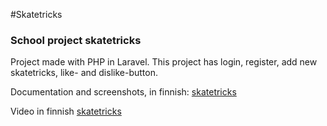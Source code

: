 #Skatetricks

### School project skatetricks

Project made with PHP in Laravel. This project has login, register, add new skatetricks, like- and dislike-button.

Documentation and screenshots, in finnish: [skatetricks](https://student.labranet.jamk.fi/~n3652/web_palvelinohjelmointi/php_harkka/)

Video in finnish [skatetricks](https://youtu.be/_HLgv1pOdug)
